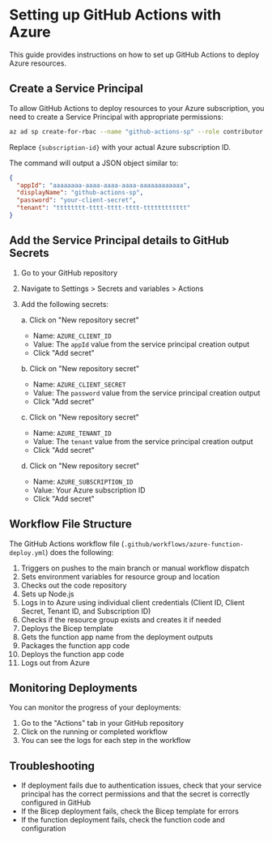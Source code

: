 # Setting up GitHub Actions with Azure

This guide provides instructions on how to set up GitHub Actions to deploy Azure resources.

## Create a Service Principal

To allow GitHub Actions to deploy resources to your Azure subscription, you need to create a Service Principal with appropriate permissions:

```bash
az ad sp create-for-rbac --name "github-actions-sp" --role contributor --scopes /subscriptions/{subscription-id}/resourceGroups/zzp2025
```

Replace `{subscription-id}` with your actual Azure subscription ID.

The command will output a JSON object similar to:

```json
{
  "appId": "aaaaaaaa-aaaa-aaaa-aaaa-aaaaaaaaaaaa",
  "displayName": "github-actions-sp",
  "password": "your-client-secret",
  "tenant": "tttttttt-tttt-tttt-tttt-tttttttttttt"
}
```

## Add the Service Principal details to GitHub Secrets

1. Go to your GitHub repository
2. Navigate to Settings > Secrets and variables > Actions
3. Add the following secrets:

   a. Click on "New repository secret"
      - Name: `AZURE_CLIENT_ID`
      - Value: The `appId` value from the service principal creation output
      - Click "Add secret"

   b. Click on "New repository secret"
      - Name: `AZURE_CLIENT_SECRET`
      - Value: The `password` value from the service principal creation output
      - Click "Add secret"

   c. Click on "New repository secret"
      - Name: `AZURE_TENANT_ID`
      - Value: The `tenant` value from the service principal creation output
      - Click "Add secret"

   d. Click on "New repository secret"
      - Name: `AZURE_SUBSCRIPTION_ID`
      - Value: Your Azure subscription ID
      - Click "Add secret"

## Workflow File Structure

The GitHub Actions workflow file (`.github/workflows/azure-function-deploy.yml`) does the following:

1. Triggers on pushes to the main branch or manual workflow dispatch
2. Sets environment variables for resource group and location
3. Checks out the code repository
4. Sets up Node.js
5. Logs in to Azure using individual client credentials (Client ID, Client Secret, Tenant ID, and Subscription ID)
6. Checks if the resource group exists and creates it if needed
7. Deploys the Bicep template
8. Gets the function app name from the deployment outputs
9. Packages the function app code
10. Deploys the function app code
11. Logs out from Azure

## Monitoring Deployments

You can monitor the progress of your deployments:

1. Go to the "Actions" tab in your GitHub repository
2. Click on the running or completed workflow
3. You can see the logs for each step in the workflow

## Troubleshooting

- If deployment fails due to authentication issues, check that your service principal has the correct permissions and that the secret is correctly configured in GitHub
- If the Bicep deployment fails, check the Bicep template for errors
- If the function deployment fails, check the function code and configuration
